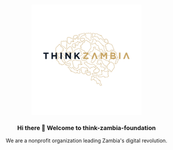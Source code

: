 
<!--

**Here are some ideas to get you started:**

🙋‍♀️ A short introduction - what is your organization all about?
🌈 Contribution guidelines - how can the community get involved?
👩‍💻 Useful resources - where can the community find your docs? Is there anything else the community should know?
🍿 Fun facts - what does your team eat for breakfast?
🧙 Remember, you can do mighty things with the power of [Markdown](https://docs.github.com/github/writing-on-github/getting-started-with-writing-and-formatting-on-github/basic-writing-and-formatting-syntax)
-->

<div align="center">
  <img alt="logo" src="think-zambia-logo.png" width="auto" height="300" />

  ### Hi there 👋 Welcome to think-zambia-foundation

  <p>
    We are a nonprofit organization leading Zambia's digital revolution.
  </p> 
</div>
